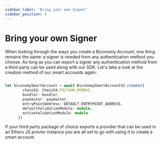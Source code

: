 ```yaml
---
sidebar_label: 'Bring your own Signer'
sidebar_position: 4
---
```


# Bring your own Signer

When looking through the ways you create a Biconomy Account, one thing remains the same: a signer is needed from any authentication method you choose. As long as you can export a signer any authentication method from a third party can be used along with our SDK. Let's take a look at the creation method of our smart accounts again: 

```typescript

let biconomySmartAccount = await BiconomySmartAccountV2.create({
        chainId: ChainId.POLYGON_MUMBAI,
        bundler: bundler, 
        paymaster: paymaster,
        entryPointAddress: DEFAULT_ENTRYPOINT_ADDRESS,
        defaultValidationModule: module,
        activeValidationModule: module
      })

```

If your third party package of choice exports a provider that can be used in an Ethers JS provier instance you are all set to go with using it to create a smart account.